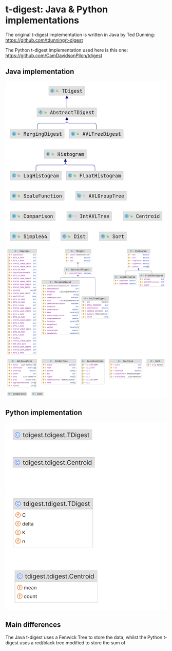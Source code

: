 # t-digest: Java & Python implementations

The original t-digest implementation is written in Java by
Ted Dunning: <https://github.com/tdunning/t-digest>

The Python t-digest implementation used here is this one:
<https://github.com/CamDavidsonPilon/tdigest>

## Java implementation

<img src="./tdigest.png" alt="t-digest UML class diagram" style="width: 600px;" />

<img src="./tdigest2.png" alt="t-digest UML class diagram with fields" style="width: 600px;" />

## Python implementation

<img src="./py-tdigest.png" alt="Python t-digest UML class diagram" style="width: 600px;" />

<img src="./py-tdigest2.png" alt="Python t-digest UML class diagram with fields" style="width: 600px;" />

## Main differences

The Java t-digest uses a Fenwick Tree to store the data, whilst
the Python t-digest uses a red/black tree modified to store the
sum of 
